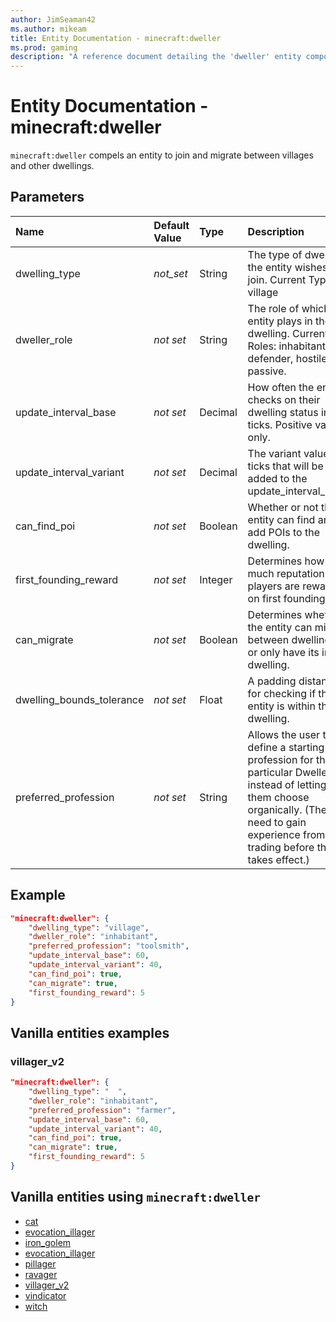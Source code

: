 ```yaml
---
author: JimSeaman42
ms.author: mikeam
title: Entity Documentation - minecraft:dweller
ms.prod: gaming
description: "A reference document detailing the 'dweller' entity component"
---
```


# Entity Documentation - minecraft:dweller

`minecraft:dweller` compels an entity to join and migrate between villages and other dwellings.

## Parameters

|Name |Default Value  |Type  |Description  |
|:----------|:----------|:----------|:----------|
| dwelling_type| *not_set*| String| The type of dwelling the entity wishes to join. Current Types: village |
|dweller_role|*not set* | String |  The role of which the entity plays in the dwelling. Current Roles: inhabitant, defender, hostile, passive. |
|update_interval_base|*not set* | Decimal| How often the entity checks on their dwelling status in ticks. Positive values only. |
|update_interval_variant|*not set* | Decimal|  The variant value in ticks that will be added to the update_interval_base. |
|can_find_poi| *not set*| Boolean|  Whether or not the entity can find and add POIs to the dwelling. |
|first_founding_reward| *not set*| Integer|  Determines how much reputation players are rewarded on first founding. |
|can_migrate| *not set*| Boolean| Determines whether the entity can migrate between dwellings, or only have its initial dwelling. |
|dwelling_bounds_tolerance| *not set*| Float | A padding distance for checking if the entity is within the dwelling. |
|preferred_profession| *not set*| String| Allows the user to define a starting profession for this particular Dweller, instead of letting them choose organically. (They still need to gain experience from trading before this takes effect.) |

## Example

```json
"minecraft:dweller": {
    "dwelling_type": "village",
    "dweller_role": "inhabitant",
    "preferred_profession": "toolsmith",
    "update_interval_base": 60,
    "update_interval_variant": 40,
    "can_find_poi": true,
    "can_migrate": true,
    "first_founding_reward": 5
}
```

## Vanilla entities examples

### villager_v2

```json
"minecraft:dweller": {
    "dwelling_type": "  ",
    "dweller_role": "inhabitant",
    "preferred_profession": "farmer",
    "update_interval_base": 60,
    "update_interval_variant": 40,
    "can_find_poi": true,
    "can_migrate": true,
    "first_founding_reward": 5
}
```

## Vanilla entities using `minecraft:dweller`

- [cat](../../../../Source/VanillaBehaviorPack_Snippets/entities/cat.md)
- [evocation_illager](../../../../Source/VanillaBehaviorPack_Snippets/entities/evocation_illager.md)
- [iron_golem](../../../../Source/VanillaBehaviorPack_Snippets/entities/iron_golem.md)
- [evocation_illager](../../../../Source/VanillaBehaviorPack_Snippets/entities/evocation_illager.md)
- [pillager](../../../../Source/VanillaBehaviorPack_Snippets/entities/pillager.md)
- [ravager](../../../../Source/VanillaBehaviorPack_Snippets/entities/ravager.md)
- [villager_v2](../../../../Source/VanillaBehaviorPack_Snippets/entities/villager_v2.md)
- [vindicator](../../../../Source/VanillaBehaviorPack_Snippets/entities/vindicator.md)
- [witch](../../../../Source/VanillaBehaviorPack_Snippets/entities/witch.md)

